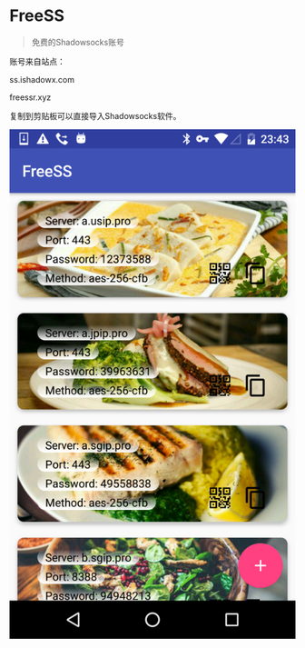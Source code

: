 # FreeSS
> 免费的Shadowsocks账号

账号来自站点：

ss.ishadowx.com

freessr.xyz

复制到剪贴板可以直接导入Shadowsocks软件。

![img](Screenshot_20170802-234304.png)